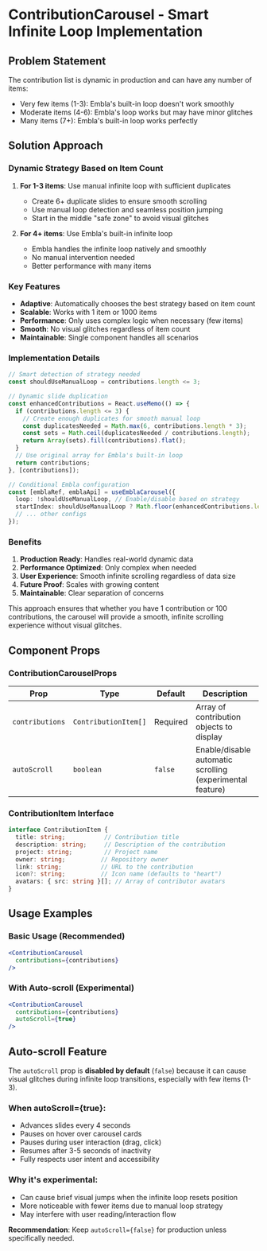 # ContributionCarousel - Smart Infinite Loop Implementation

## Problem Statement
The contribution list is dynamic in production and can have any number of items:
- Very few items (1-3): Embla's built-in loop doesn't work smoothly
- Moderate items (4-6): Embla's loop works but may have minor glitches
- Many items (7+): Embla's built-in loop works perfectly

## Solution Approach

### Dynamic Strategy Based on Item Count

1. **For 1-3 items**: Use manual infinite loop with sufficient duplicates
   - Create 6+ duplicate slides to ensure smooth scrolling
   - Use manual loop detection and seamless position jumping
   - Start in the middle "safe zone" to avoid visual glitches

2. **For 4+ items**: Use Embla's built-in infinite loop
   - Embla handles the infinite loop natively and smoothly
   - No manual intervention needed
   - Better performance with many items

### Key Features

- **Adaptive**: Automatically chooses the best strategy based on item count
- **Scalable**: Works with 1 item or 1000 items
- **Performance**: Only uses complex logic when necessary (few items)
- **Smooth**: No visual glitches regardless of item count
- **Maintainable**: Single component handles all scenarios

### Implementation Details

```typescript
// Smart detection of strategy needed
const shouldUseManualLoop = contributions.length <= 3;

// Dynamic slide duplication
const enhancedContributions = React.useMemo(() => {
  if (contributions.length <= 3) {
    // Create enough duplicates for smooth manual loop
    const duplicatesNeeded = Math.max(6, contributions.length * 3);
    const sets = Math.ceil(duplicatesNeeded / contributions.length);
    return Array(sets).fill(contributions).flat();
  }
  // Use original array for Embla's built-in loop
  return contributions;
}, [contributions]);

// Conditional Embla configuration
const [emblaRef, emblaApi] = useEmblaCarousel({
  loop: !shouldUseManualLoop, // Enable/disable based on strategy
  startIndex: shouldUseManualLoop ? Math.floor(enhancedContributions.length / 2) : 0,
  // ... other configs
});
```

### Benefits

1. **Production Ready**: Handles real-world dynamic data
2. **Performance Optimized**: Only complex when needed
3. **User Experience**: Smooth infinite scrolling regardless of data size
4. **Future Proof**: Scales with growing content
5. **Maintainable**: Clear separation of concerns

This approach ensures that whether you have 1 contribution or 100 contributions, the carousel will provide a smooth, infinite scrolling experience without visual glitches.

## Component Props

### ContributionCarouselProps

| Prop | Type | Default | Description |
|------|------|---------|-------------|
| `contributions` | `ContributionItem[]` | Required | Array of contribution objects to display |
| `autoScroll` | `boolean` | `false` | Enable/disable automatic scrolling (experimental feature) |

### ContributionItem Interface

```typescript
interface ContributionItem {
  title: string;           // Contribution title
  description: string;     // Description of the contribution  
  project: string;         // Project name
  owner: string;          // Repository owner
  link: string;           // URL to the contribution
  icon?: string;          // Icon name (defaults to "heart")
  avatars: { src: string }[]; // Array of contributor avatars
}
```

## Usage Examples

### Basic Usage (Recommended)
```jsx
<ContributionCarousel 
  contributions={contributions} 
/>
```

### With Auto-scroll (Experimental)
```jsx
<ContributionCarousel 
  contributions={contributions} 
  autoScroll={true}
/>
```

## Auto-scroll Feature

The `autoScroll` prop is **disabled by default** (`false`) because it can cause visual glitches during infinite loop transitions, especially with few items (1-3).

### When autoScroll={true}:
- Advances slides every 4 seconds
- Pauses on hover over carousel cards
- Pauses during user interaction (drag, click)
- Resumes after 3-5 seconds of inactivity
- Fully respects user intent and accessibility

### Why it's experimental:
- Can cause brief visual jumps when the infinite loop resets position
- More noticeable with fewer items due to manual loop strategy
- May interfere with user reading/interaction flow

**Recommendation**: Keep `autoScroll={false}` for production unless specifically needed.
